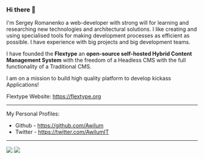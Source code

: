 ### Hi there 👋

I'm Sergey Romanenko a web-developer with strong will for learning and researching new technologies and architectural solutions. I like creating and using specialised tools for making development processes as efficient as possible. I have experience with big projects and big development teams.

I have founded the **Flextype** an **open-source self-hosted Hybrid Content Management System** with the freedom of a Headless CMS with the full functionality of a Traditional CMS. 

I am on a mission to build high quality platform to develop kickass Applications!

Flextype Website: https://flextype.org

---

My Personal Profiles:
* Github - https://github.com/Awilum
* Twitter - https://twitter.com/AwilumIT

---

  <img align="center" src="https://github-readme-stats.vercel.app/api?username=awilum&count_private=true" />
  <img align="center" src="https://github-readme-stats.vercel.app/api/top-langs/?username=awilum&layout=compact" />
